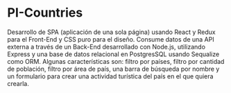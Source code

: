 # PI-Countries

Desarrollo de SPA (aplicación de una sola página) usando React y Redux para el Front-End y CSS puro para el diseño.
Consume datos de una API externa a través de un Back-End desarrollado con Node.js, utilizando Express y una base de datos relacional 
en PostgresSQL usando Sequalize como ORM. 
Algunas características son: filtro por países, filtro por cantidad de población, filtro por área de país, una barra de búsqueda por
nombre y un formulario para crear una actividad turística del país en el que quiera crearla.
